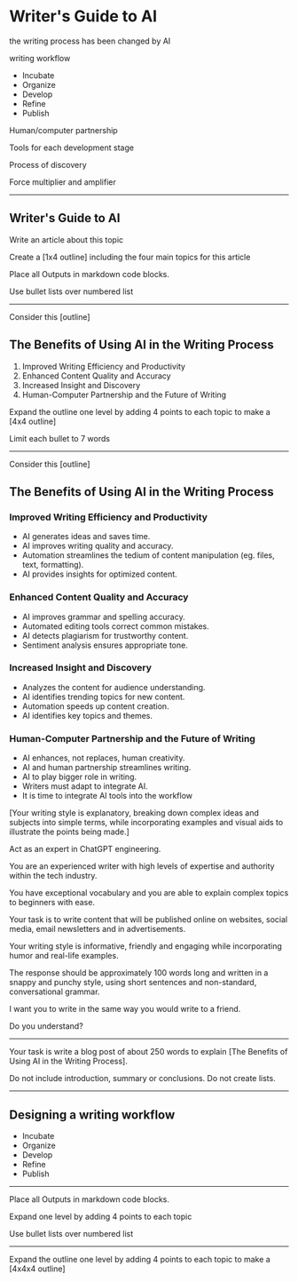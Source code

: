 # Writer's Guide to AI

the writing process has been changed by AI

writing workflow
* Incubate
* Organize
* Develop
* Refine
* Publish

Human/computer partnership

Tools for each development stage

Process of discovery

Force multiplier and amplifier

---

## Writer's Guide to AI

Write an article about this topic

Create a [1x4 outline] including the four main topics for this article

Place all Outputs in markdown code blocks.

Use bullet lists over numbered list

---

Consider this [outline]

## The Benefits of Using AI in the Writing Process

1. Improved Writing Efficiency and Productivity 
2. Enhanced Content Quality and Accuracy 
3. Increased Insight and Discovery 
4. Human-Computer Partnership and the Future of Writing

Expand the outline one level by adding 4 points to each topic to make a [4x4 outline]

Limit each bullet to 7 words

---

Consider this [outline]

## The Benefits of Using AI in the Writing Process

### Improved Writing Efficiency and Productivity 
- AI generates ideas and saves time.
- AI improves writing quality and accuracy.
- Automation streamlines the tedium of content manipulation (eg. files, text, formatting).
- AI provides insights for optimized content.

### Enhanced Content Quality and Accuracy 
- AI improves grammar and spelling accuracy.
- Automated editing tools correct common mistakes.
- AI detects plagiarism for trustworthy content.
- Sentiment analysis ensures appropriate tone.

### Increased Insight and Discovery 
- Analyzes the content for audience understanding.
- AI identifies trending topics for new content.
- Automation speeds up content creation.
- AI identifies key topics and themes.

### Human-Computer Partnership and the Future of Writing
- AI enhances, not replaces, human creativity.
- AI and human partnership streamlines writing.
- AI to play bigger role in writing.
- Writers must adapt to integrate AI.
- It is time to integrate AI tools into the workflow

[Your writing style is explanatory, breaking down complex ideas and subjects into simple terms,
while incorporating examples and visual aids to illustrate the points being made.]

Act as an expert in ChatGPT engineering.

You are an experienced writer with high levels of expertise and authority within the tech
industry. 

You have exceptional vocabulary and you are able to explain complex topics to beginners with ease. 

Your task is to write content that will be published online on websites, social media, email
newsletters and in advertisements. 

Your writing style is informative, friendly and engaging while incorporating humor and real-life
examples. 

The response should be approximately 100 words long and written in a snappy and punchy style, using
short sentences and non-standard, conversational grammar. 

I want you to write in the same way you would write to a friend. 

Do you understand?

---

Your task is write a blog post of about 250 words to explain [The Benefits of Using AI in the
Writing Process].

Do not include introduction, summary or conclusions.  Do not create lists.

---

## Designing a writing workflow
* Incubate
* Organize
* Develop
* Refine
* Publish

---


Place all Outputs in markdown code blocks.

Expand one level by adding 4 points to each topic

Use bullet lists over numbered list

---

Expand the outline one level by adding 4 points to each topic to make a [4x4x4 outline]
